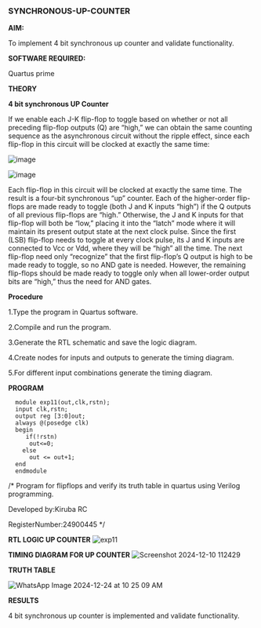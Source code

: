 ### SYNCHRONOUS-UP-COUNTER

**AIM:**

To implement 4 bit synchronous up counter and validate functionality.

**SOFTWARE REQUIRED:**

Quartus prime

**THEORY**

**4 bit synchronous UP Counter**

If we enable each J-K flip-flop to toggle based on whether or not all preceding flip-flop outputs (Q) are “high,” we can obtain the same counting sequence as the asynchronous circuit without the ripple effect, since each flip-flop in this circuit will be clocked at exactly the same time:

![image](https://github.com/naavaneetha/SYNCHRONOUS-UP-COUNTER/assets/154305477/d5db3fa0-e413-404c-b80e-b2f39d82e7e8)


![image](https://github.com/naavaneetha/SYNCHRONOUS-UP-COUNTER/assets/154305477/52cb61eb-d04b-442d-810c-31185a68410b)

Each flip-flop in this circuit will be clocked at exactly the same time.
The result is a four-bit synchronous “up” counter. Each of the higher-order flip-flops are made ready to toggle (both J and K inputs “high”) if the Q outputs of all previous flip-flops are “high.”
Otherwise, the J and K inputs for that flip-flop will both be “low,” placing it into the “latch” mode where it will maintain its present output state at the next clock pulse.
Since the first (LSB) flip-flop needs to toggle at every clock pulse, its J and K inputs are connected to Vcc or Vdd, where they will be “high” all the time.
The next flip-flop need only “recognize” that the first flip-flop’s Q output is high to be made ready to toggle, so no AND gate is needed.
However, the remaining flip-flops should be made ready to toggle only when all lower-order output bits are “high,” thus the need for AND gates.

**Procedure**

1.Type the program in Quartus software.

2.Compile and run the program.

3.Generate the RTL schematic and save the logic diagram.

4.Create nodes for inputs and outputs to generate the timing diagram.

5.For different input combinations generate the timing diagram.


**PROGRAM**
```
  module exp11(out,clk,rstn);
  input clk,rstn;
  output reg [3:0]out;
  always @(posedge clk)
  begin
     if(!rstn)
  	  out<=0;
  	else
  	  out <= out+1;
  end
  endmodule
```

/* Program for flipflops and verify its truth table in quartus using Verilog programming. 

Developed by:Kiruba RC


RegisterNumber:24900445
*/

**RTL LOGIC UP COUNTER**
![exp11](https://github.com/user-attachments/assets/35babf1a-4657-45b0-b739-06eb0efb9efc)


**TIMING DIAGRAM FOR UP COUNTER**
![Screenshot 2024-12-10 112429](https://github.com/user-attachments/assets/07f0bd46-1ba1-41bf-8942-23c51d49710a)


**TRUTH TABLE**

![WhatsApp Image 2024-12-24 at 10 25 09 AM](https://github.com/user-attachments/assets/948df2cc-3b41-4206-a222-bebb87fc3022)


**RESULTS**

4 bit synchronous up counter is implemented and validate functionality.

